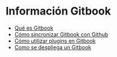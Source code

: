 # Información Gitbook
  * [Qué es Gitbook](./gitbook.md)
  * [Cómo sincronizar Gitbook con Github](./sincroniza_gitbook.md)
  * [Cómo utilizar plugins en Gitbook](./plugins_gitbook.md)
  * [Como se despliega un Gitbook](./desplegar_gitbook.md)
